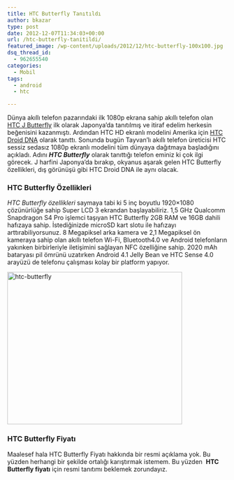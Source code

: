 ```yaml
---
title: HTC Butterfly Tanıtıldı
author: bkazar
type: post
date: 2012-12-07T11:34:03+00:00
url: /htc-butterfly-tanitildi/
featured_image: /wp-content/uploads/2012/12/htc-butterfly-100x100.jpg
dsq_thread_id:
  - 962655540
categories:
  - Mobil
tags:
  - android
  - htc

---
```

Dünya akıllı telefon pazarındaki ilk 1080p ekrana sahip akıllı telefon olan [HTC J Butterfly][1] ilk olarak Japonya’da tanıtılmış ve itiraf edelim herkesin beğenisini kazanmıştı. Ardından HTC HD ekranlı modelini Amerika için [HTC Droid DNA][2] olarak tanıttı. Sonunda bugün Tayvan’lı akıllı telefon üreticisi HTC sessiz sedasız 1080p ekranlı modelini tüm dünyaya dağıtmaya başladığını açıkladı. Adını **_HTC Butterfly_** olarak tanıttığı telefon eminiz ki çok ilgi görecek. J harfini Japonya’da bırakıp, okyanus aşarak gelen HTC Butterfly özellikleri, dış görünüşü gibi HTC Droid DNA ile aynı olacak.

### HTC Butterfly Özellikleri

_HTC Butterfly özellikleri_ saymaya tabi ki 5 inç boyutlu 1920&#215;1080 çözünürlüğe sahip Super LCD 3 ekrandan başlayabiliriz. 1,5 GHz Qualcomm Snapdragon S4 Pro işlemci taşıyan HTC Butterfly 2GB RAM ve 16GB dahili hafızaya sahip. İstediğinizde microSD kart slotu ile hafızayı arttırabiliyorsunuz. 8 Megapiksel arka kamera ve 2,1 Megapiksel ön kameraya sahip olan akıllı telefon Wi-Fi, Bluetooth4.0 ve Android telefonların yakınken birbirleriyle iletişimini sağlayan NFC özelliğine sahip. 2020 mAh bataryası pil ömrünü uzatırken Android 4.1 Jelly Bean ve HTC Sense 4.0 arayüzü de telefonu çalışması kolay bir platform yapıyor.

<a href="https://www.murekkep.org/htc-butterfly-tanitildi-9682/htc-butterfly" rel="attachment wp-att-9683"><img class="aligncenter size-large wp-image-9683" title="htc-butterfly" src="https://www.murekkep.org/wp-content/uploads/2012/12/htc-butterfly-400x349.jpg" alt="htc-butterfly" width="400" height="349" srcset="https://www.murekkep.org/wp-content/uploads/2012/12/htc-butterfly-400x349.jpg 400w, https://www.murekkep.org/wp-content/uploads/2012/12/htc-butterfly-50x43.jpg 50w, https://www.murekkep.org/wp-content/uploads/2012/12/htc-butterfly-114x100.jpg 114w, https://www.murekkep.org/wp-content/uploads/2012/12/htc-butterfly-228x200.jpg 228w, https://www.murekkep.org/wp-content/uploads/2012/12/htc-butterfly-348x305.jpg 348w, https://www.murekkep.org/wp-content/uploads/2012/12/htc-butterfly.jpg 892w" sizes="(max-width: 400px) 100vw, 400px" /></a>

### HTC Butterfly Fiyatı

Maalesef hala HTC Butterfly Fiyatı hakkında bir resmi açıklama yok. Bu yüzden herhangi bir şekilde ortalığı karıştırmak istemem. Bu yüzden  **HTC Butterfly fiyatı** için resmi tanıtımı beklemek zorundayız.

&nbsp;

&nbsp;

 [1]: https://www.murekkep.org/htc-j-butterfly-5-inc-full-hd-ekrana-sahip-ilk-akilli-telefon-8663 "htc j butterfly"
 [2]: https://www.murekkep.org/htc-droid-dna-full-hd-ekraniyla-geliyor-9089 "htc droid dna"